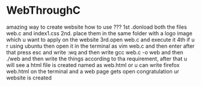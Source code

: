 WebThroughC
===========

amazing way to create website
how to use ???
1st .donload both the files web.c and index1.css
2nd. place them in the same folder with a logo image which u want to apply on the website 
3rd.open web.c and execute it 
4th if u r using ubuntu then open it in the terminal as 
vim web.c and then enter 
after that press esc and write :wq
and then write gcc web.c -o web
and then ./web 
and then write the things according to tha requirement,
after that u will see a html file is created named as web.html 
or u can write firefox web.html on the terminal and a web page gets open 
congratulation ur website is created 
